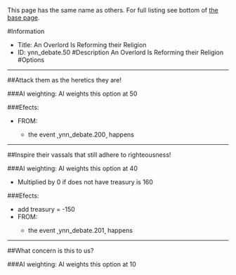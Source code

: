 This page has the same name as others. For full listing see bottom of [the base page](an_overlord_is_reforming_their_religion.md).

#Information
 - Title: An Overlord Is Reforming their Religion
 - ID: ynn_debate.50
#Description
An Overlord Is Reforming their Religion
#Options

___
##Attack them as the heretics they are!

###AI weighting:
AI weights this option at 50


###Efects:<ul><li>FROM:</li><ul><li>the event ˻ynn_debate.200˼ happens</li></ul></ul>

___
##Inspire their vassals that still adhere to righteousness!

###AI weighting:
AI weights this option at 40
 - Multiplied by 0 if does not have treasury is 160


###Efects:<ul><li>add treasury = -150</li><li>FROM:</li><ul><li>the event ˻ynn_debate.201˼ happens</li></ul></ul>

___
##What concern is this to us?

###AI weighting:
AI weights this option at 10

